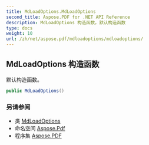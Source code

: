 ```yaml
---
title: MdLoadOptions.MdLoadOptions
second_title: Aspose.PDF for .NET API Reference
description: MdLoadOptions 构造函数。默认构造函数
type: docs
weight: 10
url: /zh/net/aspose.pdf/mdloadoptions/mdloadoptions/
---
```

## MdLoadOptions 构造函数

默认构造函数。

```csharp
public MdLoadOptions()
```

### 另请参阅

* 类 [MdLoadOptions](../)
* 命名空间 [Aspose.Pdf](../../../aspose.pdf/)
* 程序集 [Aspose.PDF](../../../)